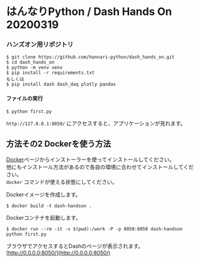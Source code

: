 # はんなりPython / Dash Hands On 20200319

### ハンズオン用リポジトリ

```
$ git clone https://github.com/hannari-python/dash_hands_on.git
$ cd dash_hands_on
$ python -m venv venv
$ pip install -r requirements.txt
もしくは
$ pip install dash dash_daq plotly pandas 
```

#### ファイルの実行

```
$ python first.py
```

``http://127.0.0.1:8050/`` にアクセスすると、アプリケーションが見れます。



## 方法その2 Dockerを使う方法

[Docker](https://www.docker.com/get-started)ページからインストーラーを使ってインストールしてください。  
他にもインストール方法があるので各自の環境に合わせてインストールしてください。  
`docker` コマンドが使える状態にしてください。


Dockerイメージを作成します。

```
$ docker build -t dash-handson .
```

Dockerコンテナを起動します。

```
$ docker run --rm -it -v $(pwd):/work -P -p 8050:8050 dash-handson python first.py
```

ブラウザでアクセスするとDashのページが表示されます。
[http://0.0.0.0:8050/](http://0.0.0.0:8050/)


